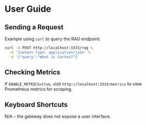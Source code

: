 # User Guide

## Sending a Request
Example using `curl` to query the RAG endpoint:
```bash
curl -X POST http://localhost:3333/rag \
  -H 'Content-Type: application/json' \
  -d '{"query":"What is Cortex?"}'
```

## Checking Metrics
If `ENABLE_METRICS=true`, visit `http://localhost:3333/metrics` to view Prometheus metrics for scraping.

## Keyboard Shortcuts
N/A – the gateway does not expose a user interface.
